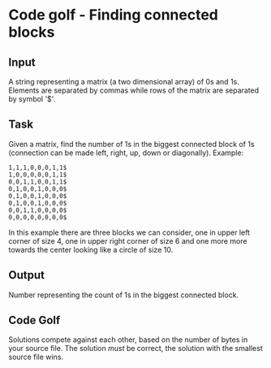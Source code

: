 # Code golf - Finding connected blocks

## Input
A string representing a matrix (a two dimensional array) of 0s and 1s. Elements are separated by commas while rows of the matrix are separated by symbol '$'.

## Task
Given a matrix, find the number of 1s in the biggest connected block of 1s (connection can be made left, right, up, down or diagonally).
Example:

    1,1,1,0,0,0,1,1$
    1,0,0,0,0,0,1,1$
    0,0,1,1,0,0,1,1$
    0,1,0,0,1,0,0,0$
    0,1,0,0,1,0,0,0$
    0,1,0,0,1,0,0,0$
    0,0,1,1,0,0,0,0$
    0,0,0,0,0,0,0,0$

In this example there are three blocks we can consider, one in upper left corner of size 4, one in upper right corner of size 6
 and one more more towards the center looking like a circle of size 10.
 
## Output
Number representing the count of 1s in the biggest connected block.

## Code Golf
Solutions compete against each other, based on the number of bytes in your source file. The solution
*must* be correct, the solution with the smallest source file wins.